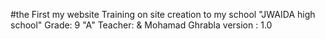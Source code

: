 #the First my website
Training on site creation to my school "JWAIDA high school"
Grade: 9 "A"
Teacher:    & Mohamad Ghrabla
version : 1.0

